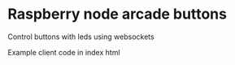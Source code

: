 # Raspberry node arcade buttons

Control buttons with leds using websockets

Example client code in index html